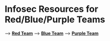 # Infosec Resources for Red/Blue/Purple Teams

--> [**Red Team**](RedTeam)
--> [**Blue Team**](BlueTeam)
--> [**Purple Team**](PurpleTeam)


